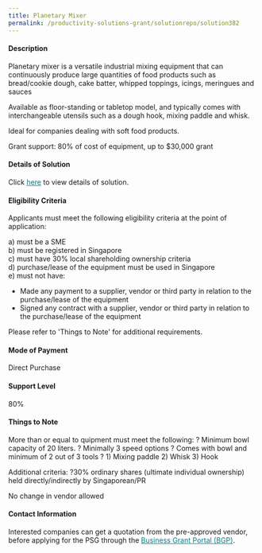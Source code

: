 ```yaml
---
title: Planetary Mixer
permalink: /productivity-solutions-grant/solutionrepo/solution382
---
```


#### Description

Planetary mixer is a versatile industrial mixing equipment that  can continuously produce large quantities of food products such as bread/cookie dough, cake batter, whipped toppings, icings, meringues and sauces

Available as floor-standing or tabletop model, and typically comes with interchangeable utensils such as a dough hook, mixing paddle and whisk.

Ideal for companies dealing with soft food products. 

Grant support: 80% of cost of equipment, up to $30,000 grant


#### Details of Solution

Click <a href='' style='color:#037e8a'>here</a> to view details of solution.

#### Eligibility Criteria

Applicants must meet the following eligibility criteria at the point of application:

a) must be a SME <br>
b) must be registered in Singapore <br>
c) must have 30% local shareholding ownership criteria <br>
d) purchase/lease of the equipment must be used in Singapore <br>
e) must not have:
- Made any payment to a supplier, vendor or third party in relation to the purchase/lease of the equipment
- Signed any contract with a supplier, vendor or third party in relation to the purchase/lease of the equipment

Please refer to 'Things to Note' for additional requirements.

#### Mode of Payment
Direct Purchase

#### Support Level
80%

#### Things to Note
More than or equal to quipment must meet the following:
? Minimum bowl capacity of 20 liters.
? Minimally 3 speed options
? Comes with bowl and minimum of 2 out of 3 tools ? 
    1) Mixing paddle
    2) Whisk
    3) Hook

Additional criteria: ?30% ordinary shares (ultimate individual ownership) held directly/indirectly by Singaporean/PR

No change in vendor allowed

#### Contact Information


Interested companies can get a quotation from the pre-approved vendor, before applying for the PSG through the <a target='_blank' style='color:#037e8a' href='https://www.businessgrants.gov.sg/'>Business Grant Portal (BGP)</a>.
